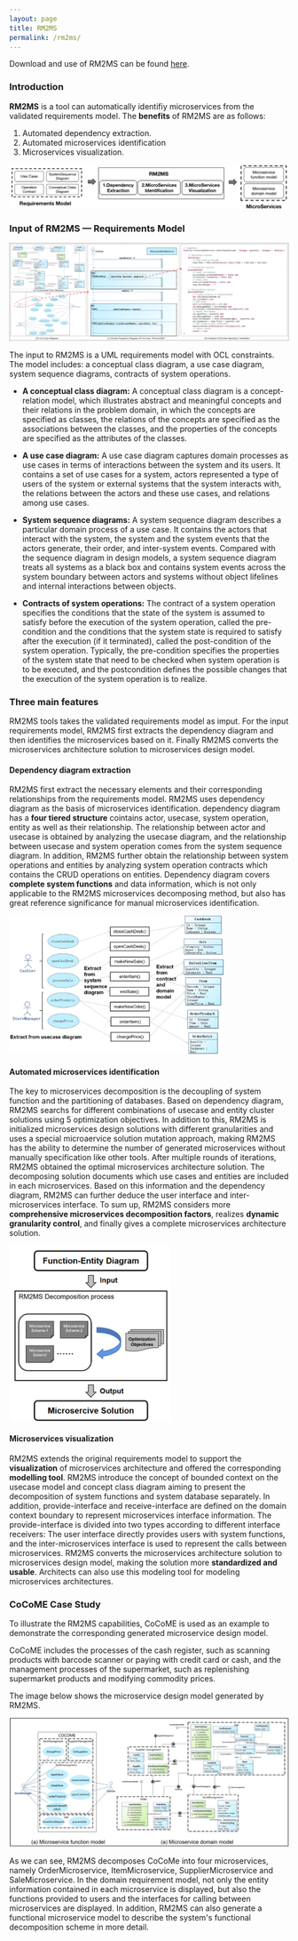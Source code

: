 ```yaml
---
layout: page
title: RM2MS
permalink: /rm2ms/
---
```


Download and use of RM2MS can be found [here](https://rm2pt.com/advs/rm2ms).

### Introduction

**RM2MS** is a tool can automatically identifiy microservices from the validated requirements model. The **benefits** of RM2MS are as follows:

1. Automated dependency extraction.
2. Automated microservices identification
3. Microservices visualization.

<img title="" src="../../imgs/RM2MS/overview.jpg" alt="OverviewofRM2DM" style="zoom: 100%;">

### Input of RM2MS — Requirements Model

<img title="" src="../../imgs/RM2MS/RequirementsModel.png" alt="RequirementsModel" style="zoom: 80%;">

The input to RM2MS is a UML requirements model with OCL constraints. The model includes: a conceptual class diagram, a use case diagram, system sequence diagrams, contracts of system operations.

- **A conceptual class diagram:** A conceptual class diagram is a concept-relation model, which illustrates abstract and meaningful concepts and their relations in the problem domain, in which the concepts are specified as classes, the relations of the concepts are specified as the associations between the classes, and the properties of the concepts are specified as the attributes of the classes.

- **A use case diagram:** A use case diagram captures domain processes as use cases in terms of interactions between the system and its users. It contains a set of use cases for a system, actors represented a type of users of the system or external systems that the system interacts with, the relations between the actors and these use cases, and relations among use cases.

- **System sequence diagrams:** A system sequence diagram describes a particular domain process of a use case. It contains the actors that interact with the system, the system and the system events that the actors generate, their order, and inter-system events. Compared with the sequence diagram in design models, a system sequence diagram treats all systems as a black box and contains system events across the system boundary between actors and systems without object lifelines and internal interactions between objects.

- **Contracts of system operations:** The contract of a system operation specifies the conditions that the state of the system is assumed to satisfy before the execution of the system operation, called the pre-condition and the conditions that the system state is required to satisfy after the execution (if it terminated), called the post-condition of the system operation. Typically, the pre-condition specifies the properties of the system state that need to be checked when system operation is to be executed, and the postcondition defines the possible changes that the execution of the system operation is to realize.

### Three main features

RM2MS tools takes the validated requirements model as imput. For the input requirements model, RM2MS first extracts the dependency diagram and then identifies the microservices based on it. Finally RM2MS converts the microservices architecture solution to microservices design model.

#### Dependency diagram extraction

RM2MS first extract the necessary elements and their corresponding relationships from the requirements model. RM2MS uses dependency diagram as the basis of microservices identification. dependency diagram has a **four tiered structure** cointains actor, usecase, system operation, entity as well as their relationship. The relationship between actor and usecase is obtained by analyzing the usecase diagram, and the relationship between usecase and system operation comes from the system sequence diagram. In addition, RM2MS further obtain the relationship between system operations and entities by analyzing system operation contracts which contains the CRUD operations on entities. Dependency diagram covers **complete system functions** and data information, which is not only applicable to the RM2MS microservices decomposing method, but also has great reference significance for manual microservices identification.

<img title="" src="../../imgs/RM2MS/feature1.png" alt="RequirementsModel" style="zoom: 80%;" width="484" data-align="center">

#### Automated microservices identification

The key to microservices decomposition is the decoupling of system function and the partitioning of databases. Based on dependency diagram, RM2MS searchs for different combinations of usecase and entity cluster solutions using 5 optimization objectives. In addition to this, RM2MS is initialized microservices design solutions with different granularities and uses a special microaervice solution mutation approach, making RM2MS has the ability to determine the number of generated microservices without manually specification like other tools. After multiple rounds of iterations, RM2MS obtained the optimal microservices architecture solution. The decomposing solution documents which use cases and entities are included in each microservices. Based on this information and the dependency diagram, RM2MS can further deduce the user interface and inter-microservices interface. 
To sum up, RM2MS considers more **comprehensive microservices decomposition factors**, realizes **dynamic granularity control**, and finally gives a complete microservices architecture solution.

<img title="" src="../../imgs/RM2MS/feature2.png" alt="RequirementsModel" width="290" data-align="center">

#### Microservices visualization

RM2MS extends the original requirements model to support the **visualization** of microservices architecture and offered the corresponding **modelling tool**. RM2MS introduce the concept of bounded context on the usecase model and concept class diagram aiming to present the decomposition of system functions and system database separately. In addition, provide-interface and receive-interface are defined on the domain context boundary to represent microservices interface information. The provide-interface is divided into two types according to different interface receivers: The user interface directly provides users with system functions, and the inter-microservices interface is used to represent the calls between microservices. RM2MS converts the microservices architecture solution to microservices design model, making the solution more **standardized and usable**. Architects can also use this modeling tool for modeling microservices architectures. 

### CoCoME Case Study

To illustrate the RM2MS capabilities, CoCoME is used as an example to demonstrate the corresponding generated microservice design model.

CoCoME includes the processes of the cash register, such as scanning products with barcode scanner or paying with credit card or cash, and the management processes of the supermarket, such as replenishing supermarket products and modifying commodity prices.

The image below shows the microservice design model generated by RM2MS.

<img title="" src="..\..\imgs\RM2MS\output.png" alt="">

As we can see, RM2MS decomposes CoCoMe into four microservices, namely OrderMicroservice, ItemMicroservice, SupplierMicroservice and SaleMicroservice. In the domain requirement model, not only the entity information contained in each microservice is displayed, but also the functions provided to users and the interfaces for calling between microservices are displayed. In addition, RM2MS can also generate a functional microservice model to describe the system's functional decomposition scheme in more detail.